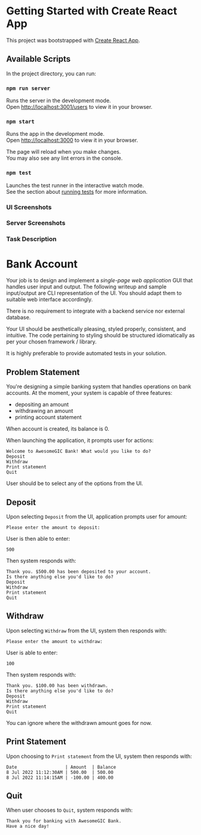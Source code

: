 # Getting Started with Create React App

This project was bootstrapped with [Create React App](https://github.com/facebook/create-react-app).

## Available Scripts

In the project directory, you can run:

### `npm run server`

Runs the server in the development mode.\
Open [http://localhost:3001/users](http://localhost:3001/users) to view it in your browser.


### `npm start`

Runs the app in the development mode.\
Open [http://localhost:3000](http://localhost:3000) to view it in your browser.

The page will reload when you make changes.\
You may also see any lint errors in the console.

### `npm test`

Launches the test runner in the interactive watch mode.\
See the section about [running tests](https://facebook.github.io/create-react-app/docs/running-tests) for more information.

### UI Screenshots


### Server Screenshots
  
### Task Description

# Bank Account

Your job is to design and implement a *single-page web application* GUI that handles user input and output. The following writeup and sample input/output are CLI representation of the UI. You should adapt them to suitable web interface accordingly. 

There is no requirement to integrate with a backend service nor external database. 

Your UI should be aesthetically pleasing, styled properly, consistent, and intuitive. The code pertaining to styling should be structured idiomatically as per your chosen framework / library. 

It is highly preferable to provide automated tests in your solution.

## Problem Statement

You're designing a simple banking system that handles operations on bank accounts. At the moment, your system is capable of three features:
- depositing an amount
- withdrawing an amount
- printing account statement

When account is created, its balance is 0.

When launching the application, it prompts user for actions:
```
Welcome to AwesomeGIC Bank! What would you like to do?
Deposit
Withdraw
Print statement
Quit
```

User should be to select any of the options from the UI.

## Deposit
Upon selecting `Deposit` from the UI, application prompts user for amount:
```
Please enter the amount to deposit:
```

User is then able to enter:
```
500
```

Then system responds with:
```
Thank you. $500.00 has been deposited to your account.
Is there anything else you'd like to do?
Deposit
Withdraw
Print statement
Quit
```

## Withdraw
Upon selecting `Withdraw` from the UI, system then responds with:
```
Please enter the amount to withdraw:
```

User is able to enter:
```
100
```

Then system responds with:
```
Thank you. $100.00 has been withdrawn.
Is there anything else you'd like to do?
Deposit
Withdraw
Print statement
Quit
```
You can ignore where the withdrawn amount goes for now.

## Print Statement
Upon choosing to `Print statement` from the UI, system then responds with:
```
Date                  | Amount  | Balance
8 Jul 2022 11:12:30AM | 500.00  | 500.00
8 Jul 2022 11:14:15AM | -100.00 | 400.00
```

## Quit
When user chooses to `Quit`, system responds with:
```
Thank you for banking with AwesomeGIC Bank.
Have a nice day!
```

